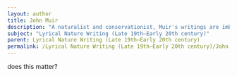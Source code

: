 ```yaml
---
layout: author
title: John Muir
description: "A naturalist and conservationist, Muir's writings are imbued with lyrical appreciation for the American wilderness. His works often blend scientific observation with poetic expression."
subject: "Lyrical Nature Writing (Late 19th–Early 20th century)"
parent: Lyrical Nature Writing (Late 19th–Early 20th century)
permalink: /Lyrical Nature Writing (Late 19th–Early 20th century)/John Muir/
---
```


does this matter?
